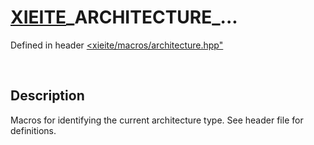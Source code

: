 # [XIEITE](../../macros.md)\_ARCHITECTURE\_...
Defined in header [<xieite/macros/architecture.hpp"](../../../include/xieite/macros/architecture.hpp)

&nbsp;

## Description
Macros for identifying the current architecture type. See header file for definitions.

